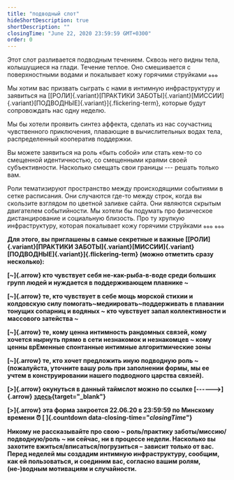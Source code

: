 ```yaml
---
title: "подводный слот"
hideShortDescription: true
shortDescription: ""
closingTime: "June 22, 2020 23:59:59 GMT+0300"
order: 0
---
```


Этот слот разливается подводным течением. Сквозь него видны тела, колышущиеся на глади. Течение теплое. Оно смешивается с поверхностными водами и покалывает кожу горячими струйками ﻩﻩﻩ

Мы хотим вас призвать сыграть с нами в интимную инфраструктуру и заявиться на [[РОЛИ]{.variant}[ПРАКТИКИ ЗАБОТЫ]{.variant}[МИССИИ]{.variant}[ПОДВОДНЫЕ]{.variant}]{.flickering-term}, которые будут сопровождать нас одну неделю.

Мы бы хотели проявить синтез аффекта, сделать из нас соучастниц чувственного приключения, плавающие в вычислительных водах тела, распределенный кооператив поддержки.

Вы можете заявиться на роль «быть собой» или стать кем-то со смещенной идентичностью, со смещенными краями своей субъективности. Насколько смещать свои границы --- решать только вам.

Роли тематизируют пространство между происходящими событиями в сетке расписания. Они случаются где-то между строк, когда вы скользите взглядом по цветной заливке сайта. Они являются скрытым двигателем событийности. Мы хотели бы подумать про физическое дистанцирование и социальную близость. Про ту хрупкую инфраструктуру, которая покалывает кожу горячими струйками ﻩﻩﻩ ﻩﻩﻩ

**Для этого, вы приглашены в самые секретные и важные [[РОЛИ]{.variant}[ПРАКТИКИ ЗАБОТЫ]{.variant}[МИССИИ]{.variant}[ПОДВОДНЫЕ]{.variant}]{.flickering-term} (можно отметить сразу несколько):**

**[~]{.arrow} кто чувствует себя не-как-рыба-в-воде среди больших групп людей и нуждается в поддерживающем плавнике ~**

**[~]{.arrow} те, кто чувствует в себе мощь морской стихии и колдовскую силу помогать~медиировать~поддерживать в плавании тонущих сопарниц и водяных ~ кто чувствует запал коллективности и массового затейства ~**

**[~]{.arrow} те, кому ценна интимность рандомных связей, кому хочется нырнуть прямо в сети незнакомок и незнакомцев ~ кому ценны врЕменные спонтанные интимные алгоритмические зоны**

**[~]{.arrow} те, кто хочет предложить иную подводную роль ~ (пожалуйста, уточните вашу роль при заполнении формы, мы ее учтем в конструировании нашего подводного царства связей).**

**[>]{.arrow} окунуться в данный таймслот можно по ссылке [------>]{.arrow} [здесь](https://docs.google.com/forms/d/e/1FAIpQLSemeIDO2xEQ80eGjqYSbX8wp3BB3upuUHVMOGw9XPqi_DH4Ew/viewform){target="_blank"}**

**[>]{.arrow} эта форма закроется 22.06.20 в 23:59:59 по Минскому времени ⏰&nbsp;[&nbsp;]{.countdown data-closing-time="$closingTime$"}**

**Никому не рассказывайте про свою ~ роль/практику заботы/миссию/подводную/роль ~ ни сейчас, ни в процессе недели. Насколько вы захотите вжиться/вписаться/погрузиться – зависит только от вас. Перед неделей мы создадим интимную инфраструктуру, сообщим, как ей пользоваться, и соединим вас, согласно вашим ролям, (не-)водным мотивациям и случайности.**
